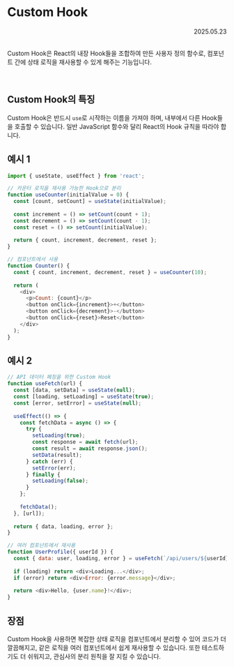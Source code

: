 # Custom Hook

<div align="right">2025.05.23</div>

<br/>

Custom Hook은 React의 내장 Hook들을 조합하여 만든 사용자 정의 함수로, 컴포넌트 간에 상태 로직을 재사용할 수 있게 해주는 기능입니다.

<br/>

## Custom Hook의 특징

Custom Hook은 반드시 `use`로 시작하는 이름을 가져야 하며, 내부에서 다른 Hook들을 호출할 수 있습니다. 일반 JavaScript 함수와 달리 React의 Hook 규칙을 따라야 합니다.

## 예시 1

```javascript
import { useState, useEffect } from 'react';

// 카운터 로직을 재사용 가능한 Hook으로 분리
function useCounter(initialValue = 0) {
  const [count, setCount] = useState(initialValue);
  
  const increment = () => setCount(count + 1);
  const decrement = () => setCount(count - 1);
  const reset = () => setCount(initialValue);
  
  return { count, increment, decrement, reset };
}

// 컴포넌트에서 사용
function Counter() {
  const { count, increment, decrement, reset } = useCounter(10);
  
  return (
    <div>
      <p>Count: {count}</p>
      <button onClick={increment}>+</button>
      <button onClick={decrement}>-</button>
      <button onClick={reset}>Reset</button>
    </div>
  );
}
```

## 예시 2

```javascript
// API 데이터 페칭을 위한 Custom Hook
function useFetch(url) {
  const [data, setData] = useState(null);
  const [loading, setLoading] = useState(true);
  const [error, setError] = useState(null);
  
  useEffect(() => {
    const fetchData = async () => {
      try {
        setLoading(true);
        const response = await fetch(url);
        const result = await response.json();
        setData(result);
      } catch (err) {
        setError(err);
      } finally {
        setLoading(false);
      }
    };
    
    fetchData();
  }, [url]);
  
  return { data, loading, error };
}

// 여러 컴포넌트에서 재사용
function UserProfile({ userId }) {
  const { data: user, loading, error } = useFetch(`/api/users/${userId}`);
  
  if (loading) return <div>Loading...</div>;
  if (error) return <div>Error: {error.message}</div>;
  
  return <div>Hello, {user.name}!</div>;
}
```

## 장점

Custom Hook을 사용하면 복잡한 상태 로직을 컴포넌트에서 분리할 수 있어 코드가 더 깔끔해지고, 같은 로직을 여러 컴포넌트에서 쉽게 재사용할 수 있습니다. 또한 테스트하기도 더 쉬워지고, 관심사의 분리 원칙을 잘 지킬 수 있습니다.